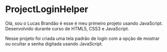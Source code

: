 # ProjectLoginHelper

Olá, sou o Lucas Brandão é esse é meu primeiro projeto usando JavaScript.
Desenvolvido durante curso de HTML5, CSS3 e JavaScript. 

Nesse projeto foi criada uma tela padrão de login com a opção de mostrar ou ocultar a senha digitada usando JavaScript.


